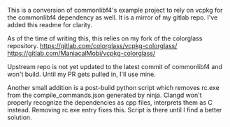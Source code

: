 This is a conversion of commonlibf4's example project to rely on vcpkg for the commonlibf4 dependency as well. 
It is a mirror of my gitlab repo. I've added this readme for clarity.

As of the time of writing this, this relies on my fork of the colorglass repository. 
https://gitlab.com/colorglass/vcpkg-colorglass/
https://gitlab.com/ManiacalMobi/vcpkg-colorglass/

Upstream repo is not yet updated to the latest commit of commonlibf4 and won't build. Until my PR gets pulled in, I'll use mine.

Another small addition is a post-build python script which removes rc.exe from the compile_commands.json generated by ninja. Clangd won't properly recognize the dependencies as cpp files, interprets them as C instead. Removing rc.exe entry fixes this. Script is there until I find a better solution.